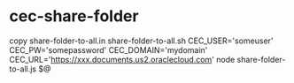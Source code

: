 # cec-share-folder

copy share-folder-to-all.in share-folder-to-all.sh 
CEC_USER='someuser' CEC_PW='somepassword' CEC_DOMAIN='mydomain' CEC_URL='https://xxx.documents.us2.oraclecloud.com' node share-folder-to-all.js $@

